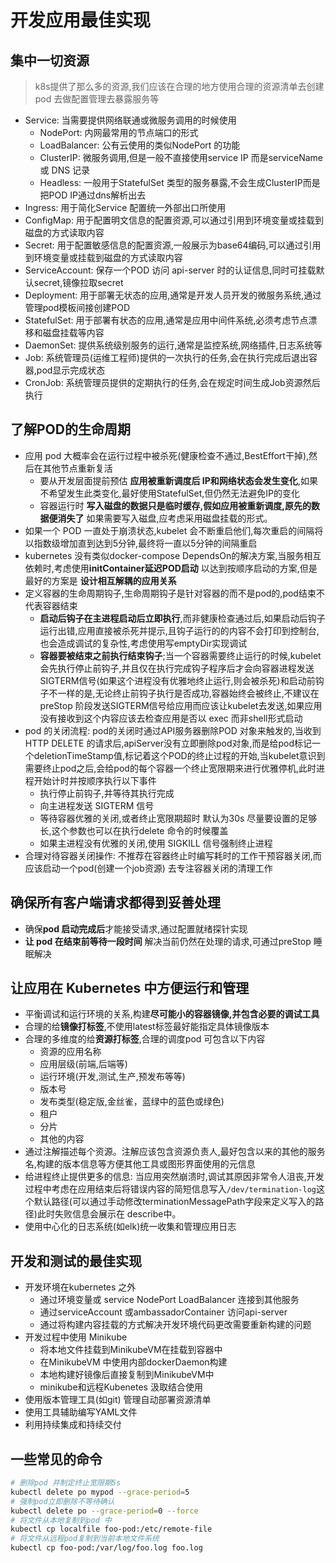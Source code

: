 # 开发应用最佳实现
## 集中一切资源
> k8s提供了那么多的资源,我们应该在合理的地方使用合理的资源清单去创建pod 去做配置管理去暴露服务等

* Service: 当需要提供网络联通或微服务调用的时候使用
    * NodePort: 内网最常用的节点端口的形式
    * LoadBalancer: 公有云使用的类似NodePort 的功能
    * ClusterIP: 微服务调用,但是一般不直接使用service IP 而是serviceName 或 DNS 记录
    * Headless: 一般用于StatefulSet 类型的服务暴露,不会生成ClusterIP而是把POD IP通过dns解析出去
* Ingress: 用于简化Service 配置统一外部出口所使用
* ConfigMap: 用于配置明文信息的配置资源,可以通过引用到环境变量或挂载到磁盘的方式读取内容
* Secret: 用于配置敏感信息的配置资源,一般展示为base64编码,可以通过引用到环境变量或挂载到磁盘的方式读取内容
* ServiceAccount: 保存一个POD 访问 api-server 时的认证信息,同时可挂载默认secret,镜像拉取secret
* Deployment: 用于部署无状态的应用,通常是开发人员开发的微服务系统,通过管理pod模板间接创建POD
* StatefulSet: 用于部署有状态的应用,通常是应用中间件系统,必须考虑节点漂移和磁盘挂载等内容
* DaemonSet: 提供系统级别服务的运行,通常是监控系统,网络插件,日志系统等
* Job: 系统管理员(运维工程师)提供的一次执行的任务,会在执行完成后退出容器,pod显示完成状态
* CronJob: 系统管理员提供的定期执行的任务,会在规定时间生成Job资源然后执行

## 了解POD的生命周期
* 应用 pod 大概率会在运行过程中被杀死(健康检查不通过,BestEffort干掉),然后在其他节点重新复活
    * 要从开发层面提前预估 **应用被重新调度后 IP和网络状态会发生变化**,如果不希望发生此类变化,最好使用StatefulSet,但仍然无法避免IP的变化
    * 容器运行时 **写入磁盘的数据只是临时缓存,假如应用被重新调度,原先的数据便消失了** 如果需要写入磁盘,应考虑采用磁盘挂载的形式。
* 如果一个 POD 一直处于崩溃状态,kubelet 会不断重启他们,每次重启的间隔将以指数级增加直到达到5分钟,最终将一直以5分钟的间隔重启
* kubernetes 没有类似docker-compose DependsOn的解决方案,当服务相互依赖时,考虑使用**initContainer延迟POD启动** 以达到按顺序启动的方案,但是最好的方案是 **设计相互解耦的应用关系**
* 定义容器的生命周期钩子,生命周期钩子是针对容器的而不是pod的,pod结束不代表容器结束
    * **启动后钩子在主进程启动后立即执行**,而非健康检查通过后,如果启动后钩子运行出错,应用直接被杀死并提示,且钩子运行的的内容不会打印到控制台,也会造成调试的复杂性,考虑使用写emptyDir实现调试
    * **容器要被结束之前执行结束钩子**;当一个容器需要终止运行的时候,kubelet会先执行停止前钩子,并且仅在执行完成钩子程序后才会向容器进程发送SIGTERM信号(如果这个进程没有优雅地终止运行,则会被杀死)和启动前钩子不一样的是,无论终止前钩子执行是否成功,容器始终会被终止,不建议在preStop 阶段发送SIGTERM信号给应用而应该让kubelet去发送,如果应用没有接收到这个内容应该去检查应用是否以 exec 而非shell形式启动
* pod 的关闭流程: pod的关闭时通过API服务器删除POD 对象来触发的,当收到HTTP DELETE 的请求后,apiServer没有立即删除pod对象,而是给pod标记一个deletionTimeStamp值,标记着这个POD的终止过程的开始,当kubelet意识到需要终止pod之后,会给pod的每个容器一个终止宽限期来进行优雅停机,此时进程开始计时并按顺序执行以下事件
    * 执行停止前钩子,并等待其执行完成
    * 向主进程发送 SIGTERM 信号
    * 等待容器优雅的关闭,或者终止宽限期超时 默认为30s 尽量要设置的足够长,这个参数也可以在执行delete 命令的时候覆盖
    * 如果主进程没有优雅的关闭,使用 SIGKILL 信号强制终止进程
* 合理对待容器关闭操作: 不推荐在容器终止时编写耗时的工作干预容器关闭,而应该启动一个pod(创建一个job资源) 去专注容器关闭的清理工作
## 确保所有客户端请求都得到妥善处理
* 确保**pod 启动完成后**才能接受请求,通过配置就绪探针实现
* **让 pod 在结束前等待一段时间** 解决当前仍然在处理的请求,可通过preStop 睡眠解决

## 让应用在 Kubernetes 中方便运行和管理
* 平衡调试和运行环境的关系,构建**尽可能小的容器镜像,并包含必要的调试工具**
* 合理的给**镜像打标签**,不使用latest标签最好能指定具体镜像版本
* 合理的多维度的给**资源打标签**,合理的调度pod 可包含以下内容
    * 资源的应用名称
    * 应用层级(前端,后端等)
    * 运行环境(开发,测试,生产,预发布等等)
    * 版本号
    * 发布类型(稳定版,金丝雀，蓝绿中的蓝色或绿色)
    * 租户
    * 分片
    * 其他的内容
* 通过注解描述每个资源。注解应该包含资源负责人,最好包含以来的其他的服务名,构建的版本信息等方便其他工具或图形界面使用的元信息
* 给进程终止提供更多的信息: 当应用突然崩溃时,调试其原因非常令人沮丧,开发过程中考虑在应用结束后将错误内容的简短信息写入`/dev/termination-log`这个默认路径(可以通过手动修改terminationMessagePath字段来定义写入的路径)此时失败信息会展示在 describe中。
* 使用中心化的日志系统(如elk)统一收集和管理应用日志

## 开发和测试的最佳实现
* 开发环境在kubernetes 之外
    * 通过环境变量或 service NodePort LoadBalancer 连接到其他服务
    * 通过serviceAccount 或ambassadorContainer 访问api-server
    * 通过将构建内容挂载的方式解决开发环境代码更改需要重新构建的问题
* 开发过程中使用 Minikube
    * 将本地文件挂载到MinikubeVM在挂载到容器中
    * 在MinikubeVM 中使用内部dockerDaemon构建
    * 本地构建好镜像后直接复制到MinikubeVM中
    * minikube和远程Kubenetes 汲取结合使用
* 使用版本管理工具(如git) 管理自动部署资源清单
* 使用工具辅助编写YAML文件
* 利用持续集成和持续交付

## 一些常见的命令
```bash
# 删除pod 并制定终止宽限期5s
kubectl delete po mypod --grace-period=5
# 强制pod立即删除不等待确认
kubectl delete po --grace-period=0 --force
# 将文件从本地复制到pod 中
kubectl cp localfile foo-pod:/etc/remote-file
# 将文件从远程pod复制到当前本地文件系统
kubectl cp foo-pod:/var/log/foo.log foo.log
```





